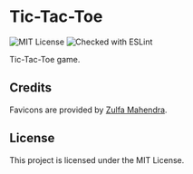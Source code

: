 # Tic-Tac-Toe
![MIT License](https://img.shields.io/github/license/JustKappaMan/Tic-Tac-Toe)
![Checked with ESLint](https://img.shields.io/badge/ESLint-checked-blueviolet)

Tic-Tac-Toe game.
## Credits
Favicons are provided by [Zulfa Mahendra](https://www.flaticon.com/authors/zulfa-mahendra).
## License
This project is licensed under the MIT License.